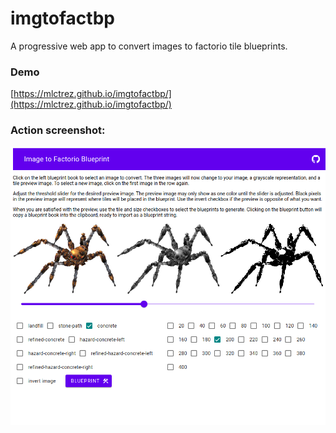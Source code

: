 # imgtofactbp

A progressive web app to convert images to factorio tile blueprints.

### Demo 

[https://mlctrez.github.io/imgtofactbp/](https://mlctrez.github.io/imgtofactbp/)

### Action screenshot:

![Screenshot](web/screenshot.png)
